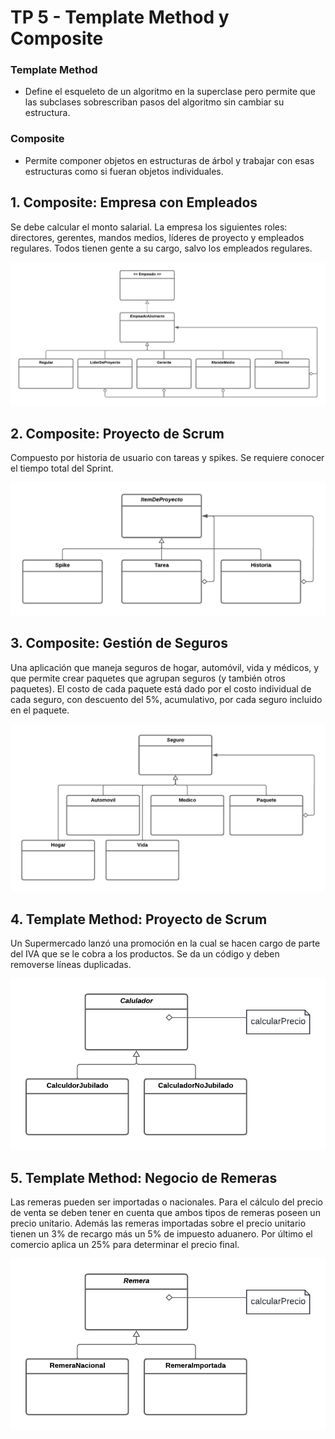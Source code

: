 # TP 5 - Template Method y Composite

### Template Method
- Define el esqueleto de un algoritmo en la superclase pero permite que las subclases sobrescriban pasos del algoritmo sin cambiar su estructura.
### Composite
- Permite componer objetos en estructuras de árbol y trabajar con esas estructuras como si fueran objetos individuales.

## 1. Composite: Empresa con Empleados
Se debe calcular el monto salarial. La empresa los siguientes roles: directores, gerentes, mandos medios, líderes de proyecto y empleados regulares. Todos tienen gente a su cargo, salvo los empleados regulares.  
  
![TP 5.1](/images/TP5.1.png)

## 2. Composite: Proyecto de Scrum
Compuesto por historia de usuario con tareas y spikes. Se requiere conocer el tiempo total del Sprint.  
  
![TP 5.2](/images/TP5.2.png)

## 3. Composite: Gestión de Seguros
Una aplicación que maneja seguros de hogar, automóvil, vida y médicos, y que permite crear paquetes que agrupan seguros (y también otros paquetes). El costo de cada paquete está dado por el costo individual de cada seguro, con descuento del 5%, acumulativo, por cada seguro incluido en el paquete.  
  
![TP 5.3](/images/TP5.3.png)

## 4. Template Method: Proyecto de Scrum
Un Supermercado lanzó una promoción en la cual se hacen cargo de parte del IVA que se le cobra a los productos. Se da un código y deben removerse líneas duplicadas.  
  
![TP 5.4](/images/TP5.4.png)

## 5. Template Method: Negocio de Remeras
Las remeras pueden ser importadas o nacionales. Para el cálculo del precio de venta se deben tener en cuenta que ambos tipos de
remeras poseen un precio unitario. Además las remeras importadas sobre el precio unitario tienen un 3% de recargo más un 5% de impuesto aduanero. Por último el comercio aplica un 25% para determinar el precio final.  
  
![TP 5.5](/images/TP5.5.png)

